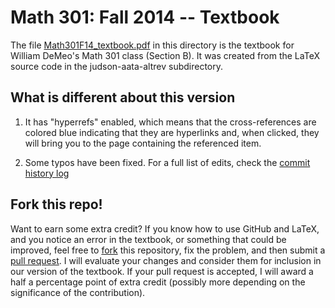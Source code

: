 # Math 301: Fall 2014 -- Textbook

The file
[Math301F14_textbook.pdf](https://github.com/williamdemeo/Math301-Fall2014/blob/master/textbook/Math301F14_textbook.pdf?raw=true)
in this directory is the textbook for William DeMeo's Math 301 class
(Section B). 
It was created from the LaTeX source code in the judson-aata-altrev subdirectory. 

## What is different about this version

1. It has "hyperrefs" enabled, which means that the cross-references are colored
blue indicating that they are hyperlinks and, when clicked, they will bring you
to the page containing the referenced item. 

2. Some typos have been fixed.  For a full list of edits, check the
   [commit history log](https://github.com/williamdemeo/Math301-Fall2014/commits/master/textbook/judson-aata-altrev)

## Fork this repo!

Want to earn some extra credit?  If you know how to use GitHub and LaTeX, and
you notice an error in the textbook, or something that could be improved, feel
free to [fork](https://help.github.com/articles/fork-a-repo) this repository,
fix the problem, and then submit a
[pull request](https://help.github.com/articles/creating-a-pull-request).
I will evaluate your changes and consider them for inclusion in our version of
the textbook. If your pull request is accepted, I will award a half a percentage
point of extra credit (possibly more depending on the significance of the
contribution).
